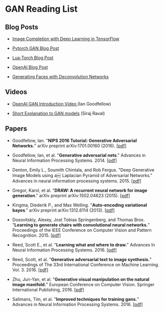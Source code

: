 # GAN Reading List

## Blog Posts
- [Image Completion with Deep Learning in TensorFlow](https://bamos.github.io/2016/08/09/deep-completion/)

- [Pytorch GAN Blog Post](https://medium.com/@devnag/generative-adversarial-networks-gans-in-50-lines-of-code-pytorch-e81b79659e3f#.rytkuqjes)

- [Lua-Torch Blog Post](http://torch.ch/blog/2015/11/13/gan.html)

- [OpenAI Blog Post](https://openai.com/blog/generative-models/)


- [Generating Faces with Deconvolution Networks](https://zo7.github.io/blog/2016/09/25/generating-faces.html)

## Videos

- [OpenAI GAN Introduction Video ](https://www.youtube.com/watch?v=HN9NRhm9waY) (Ian Goodfellow)


- [Short Explanation to GAN models](https://www.youtube.com/watch?v=deyOX6Mt_As) (Siraj Raval)

## Papers

- Goodfellow, Ian. "**NIPS 2016 Tutorial: Generative Adversarial Networks.**" arXiv preprint arXiv:1701.00160 (2016). [[pdf]](https://scholar.google.com/scholar_url?url=https://arxiv.org/pdf/1701.00160)

- Goodfellow, Ian, et al. "**Generative adversarial nets**." Advances in Neural Information Processing Systems. 2014. [[pdf]](http://papers.nips.cc/paper/5423-generative-adversarial-nets.pdf)
- Denton, Emily L., Soumith Chintala, and Rob Fergus. "Deep Generative Image Models using a￼ Laplacian Pyramid of Adversarial Networks." Advances in neural information processing systems. 2015. [[pdf]](https://arxiv.org/pdf/1506.05751.pdf)
- Gregor, Karol, et al. "**DRAW: A recurrent neural network for image generation**." arXiv preprint arXiv:1502.04623 (2015). [[pdf]](http://jmlr.org/proceedings/papers/v37/gregor15.pdf)
- Kingma, Diederik P., and Max Welling. "**Auto-encoding variational bayes**." arXiv preprint arXiv:1312.6114 (2013). [[pdf]](http://arxiv.org/pdf/1312.6114)
- Dosovitskiy, Alexey, Jost Tobias Springenberg, and Thomas Brox. "**Learning to generate chairs with convolutional neural networks.**" Proceedings of the IEEE Conference on Computer Vision and Pattern Recognition. 2015. [[pdf]](https://scholar.google.com/scholar_url?url=http://www.cv-foundation.org/openaccess/content_cvpr_2015/papers/Dosovitskiy_Learning_to_Generate_2015_CVPR_paper.pdf)
- Reed, Scott E., et al. "**Learning what and where to draw.**" Advances In Neural Information Processing Systems. 2016. [[pdf]](https://scholar.google.com/scholar_url?url=http://papers.nips.cc/paper/6110-learning-what-and-where-to-draw.pdf)
- Reed, Scott, et al. "**Generative adversarial text to image synthesis.**" Proceedings of The 33rd International Conference on Machine Learning. Vol. 3. 2016. [[pdf]](https://scholar.google.com/scholar_url?url=http://www.jmlr.org/proceedings/papers/v48/reed16.pdf)
- Zhu, Jun-Yan, et al. "**Generative visual manipulation on the natural image manifold.**" European Conference on Computer Vision. Springer International Publishing, 2016. [[pdf]](https://scholar.google.com/scholar_url?url=https://arxiv.org/pdf/1609.03552)
- Salimans, Tim, et al. "**Improved techniques for training gans.**" Advances in Neural Information Processing Systems. 2016. [[pdf]](https://scholar.google.com/scholar_url?url=http://papers.nips.cc/paper/6124-improved-techniques-for-training-gans.pdf)

